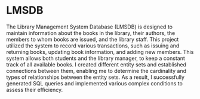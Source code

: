 # LMSDB
The Library Management System Database (LMSDB) is designed to maintain information about the books in the library, their authors, the members to whom books are issued, and the library staff. This project utilized the system to record various transactions, such as issuing and returning books, updating book information, and adding new members. This system allows both students and the library manager, to keep a constant track of all available books. I created different entity sets and established connections between them, enabling me to determine the cardinality and types of relationships between the entity sets. As a result, I successfully generated SQL queries and implemented various complex conditions to assess their efficiency.
